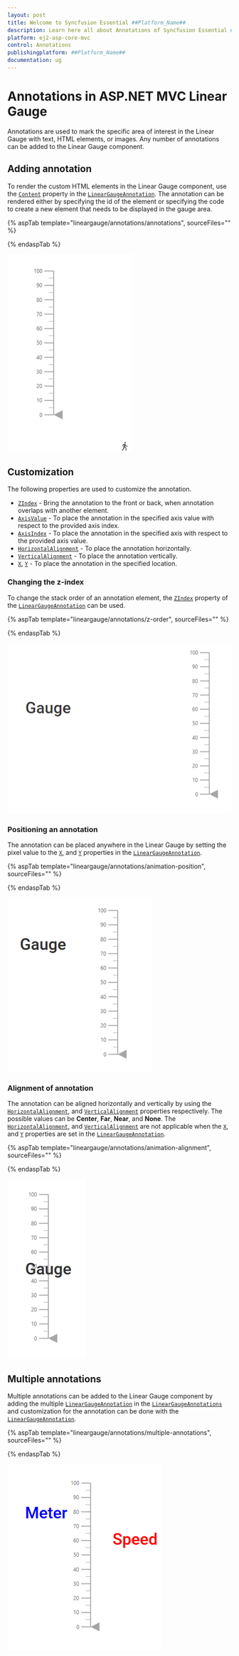 ```yaml
---
layout: post
title: Welcome to Syncfusion Essential ##Platform_Name##
description: Learn here all about Annotations of Syncfusion Essential ##Platform_Name## widgets based on HTML5 and jQuery.
platform: ej2-asp-core-mvc
control: Annotations
publishingplatform: ##Platform_Name##
documentation: ug
---
```



# Annotations in ASP.NET MVC Linear Gauge

<!-- markdownlint-disable MD013 -->

Annotations are used to mark the specific area of interest in the Linear Gauge with text, HTML elements, or images. Any number of annotations can be added to the Linear Gauge component.

## Adding annotation

To render the custom HTML elements in the Linear Gauge component, use the [`Content`](https://help.syncfusion.com/cr/aspnetmvc-js2/Syncfusion.EJ2.LinearGauge.LinearGaugeAnnotation.html#Syncfusion_EJ2_LinearGauge_LinearGaugeAnnotation_Content) property in the [`LinearGaugeAnnotation`](https://help.syncfusion.com/cr/aspnetmvc-js2/Syncfusion.EJ2.LinearGauge.LinearGaugeAnnotation.html). The annotation can be rendered either by specifying the id of the element or specifying the code to create a new element that needs to be displayed in the gauge area.

<!-- markdownlint-disable MD036 -->

{% aspTab template="lineargauge/annotations/annotations", sourceFiles="" %}

{% endaspTab %}

![Linear Gauge with annotation](../images/annotation.png)

## Customization

The following properties are used to customize the annotation.

* [`ZIndex`](https://help.syncfusion.com/cr/aspnetmvc-js2/Syncfusion.EJ2.LinearGauge.LinearGaugeAnnotation.html#Syncfusion_EJ2_LinearGauge_LinearGaugeAnnotation_ZIndex) - Bring the annotation to the front or back, when annotation overlaps with another element.
* [`AxisValue`](https://help.syncfusion.com/cr/aspnetmvc-js2/Syncfusion.EJ2.LinearGauge.LinearGaugeAnnotation.html#Syncfusion_EJ2_LinearGauge_LinearGaugeAnnotation_AxisValue) - To place the annotation in the specified axis value with respect to the provided axis index.
* [`AxisIndex`](https://help.syncfusion.com/cr/aspnetmvc-js2/Syncfusion.EJ2.LinearGauge.LinearGaugeAnnotation.html#Syncfusion_EJ2_LinearGauge_LinearGaugeAnnotation_AxisIndex) - To place the annotation in the specified axis with respect to the provided axis value.
* [`HorizontalAlignment`](https://help.syncfusion.com/cr/aspnetmvc-js2/Syncfusion.EJ2.LinearGauge.LinearGaugeAnnotation.html#Syncfusion_EJ2_LinearGauge_LinearGaugeAnnotation_HorizontalAlignment) - To place the annotation horizontally.
* [`VerticalAlignment`](https://help.syncfusion.com/cr/aspnetmvc-js2/Syncfusion.EJ2.LinearGauge.LinearGaugeAnnotation.html#Syncfusion_EJ2_LinearGauge_LinearGaugeAnnotation_VerticalAlignment) - To place the annotation vertically.
* [`X`](https://help.syncfusion.com/cr/aspnetmvc-js2/Syncfusion.EJ2.LinearGauge.LinearGaugeAnnotation.html#Syncfusion_EJ2_LinearGauge_LinearGaugeAnnotation_X), [`Y`](https://help.syncfusion.com/cr/aspnetmvc-js2/Syncfusion.EJ2.LinearGauge.LinearGaugeAnnotation.html#Syncfusion_EJ2_LinearGauge_LinearGaugeAnnotation_Y) - To place the annotation in the specified location.

### Changing the z-index

To change the stack order of an annotation element, the [`ZIndex`](https://help.syncfusion.com/cr/aspnetmvc-js2/Syncfusion.EJ2.LinearGauge.LinearGaugeAnnotation.html#Syncfusion_EJ2_LinearGauge_LinearGaugeAnnotation_ZIndex) property of the [`LinearGaugeAnnotation`](https://help.syncfusion.com/cr/aspnetmvc-js2/Syncfusion.EJ2.LinearGauge.LinearGaugeAnnotation.html) can be used.

{% aspTab template="lineargauge/annotations/z-order", sourceFiles="" %}

{% endaspTab %}

![Adding z-index to annotation](../images/annotation-zindex.png)

### Positioning an annotation

The annotation can be placed anywhere in the Linear Gauge by setting the pixel value to the [`X`](https://help.syncfusion.com/cr/aspnetmvc-js2/Syncfusion.EJ2.LinearGauge.LinearGaugeAnnotation.html#Syncfusion_EJ2_LinearGauge_LinearGaugeAnnotation_X), and [`Y`](https://help.syncfusion.com/cr/aspnetmvc-js2/Syncfusion.EJ2.LinearGauge.LinearGaugeAnnotation.html#Syncfusion_EJ2_LinearGauge_LinearGaugeAnnotation_Y) properties in the [`LinearGaugeAnnotation`](https://help.syncfusion.com/cr/aspnetmvc-js2/Syncfusion.EJ2.LinearGauge.LinearGaugeAnnotation.html).

{% aspTab template="lineargauge/annotations/animation-position", sourceFiles="" %}

{% endaspTab %}

![Adding position to annotation](../images/annotation-position.png)

<!-- markdownlint-disable MD036 -->

### Alignment of annotation

The annotation can be aligned horizontally and vertically by using the [`HorizontalAlignment`](https://help.syncfusion.com/cr/aspnetmvc-js2/Syncfusion.EJ2.LinearGauge.LinearGaugeAnnotation.html#Syncfusion_EJ2_LinearGauge_LinearGaugeAnnotation_HorizontalAlignment), and [`VerticalAlignment`](https://help.syncfusion.com/cr/aspnetmvc-js2/Syncfusion.EJ2.LinearGauge.LinearGaugeAnnotation.html#Syncfusion_EJ2_LinearGauge_LinearGaugeAnnotation_VerticalAlignment) properties respectively. The possible values can be **Center**, **Far**, **Near**, and **None**. The [`HorizontalAlignment`](https://help.syncfusion.com/cr/aspnetmvc-js2/Syncfusion.EJ2.LinearGauge.LinearGaugeAnnotation.html#Syncfusion_EJ2_LinearGauge_LinearGaugeAnnotation_HorizontalAlignment), and [`VerticalAlignment`](https://help.syncfusion.com/cr/aspnetmvc-js2/Syncfusion.EJ2.LinearGauge.LinearGaugeAnnotation.html#Syncfusion_EJ2_LinearGauge_LinearGaugeAnnotation_VerticalAlignment) are not applicable when the [`X`](https://help.syncfusion.com/cr/aspnetmvc-js2/Syncfusion.EJ2.LinearGauge.LinearGaugeAnnotation.html#Syncfusion_EJ2_LinearGauge_LinearGaugeAnnotation_X), and [`Y`](https://help.syncfusion.com/cr/aspnetmvc-js2/Syncfusion.EJ2.LinearGauge.LinearGaugeAnnotation.html#Syncfusion_EJ2_LinearGauge_LinearGaugeAnnotation_Y) properties are set in the [`LinearGaugeAnnotation`](https://help.syncfusion.com/cr/aspnetmvc-js2/Syncfusion.EJ2.LinearGauge.LinearGaugeAnnotation.html).

{% aspTab template="lineargauge/annotations/animation-alignment", sourceFiles="" %}

{% endaspTab %}

![Alignment of annotation](../images/annotation-alignment.png)

## Multiple annotations

Multiple annotations can be added to the Linear Gauge component by adding the multiple [`LinearGaugeAnnotation`](https://help.syncfusion.com/cr/aspnetmvc-js2/Syncfusion.EJ2.LinearGauge.LinearGaugeAnnotation.html) in the [`LinearGaugeAnnotations`](https://help.syncfusion.com/cr/aspnetmvc-js2/Syncfusion.EJ2.LinearGauge.LinearGaugeAnnotations.html) and customization for the annotation can be done with the [`LinearGaugeAnnotation`](https://help.syncfusion.com/cr/aspnetmvc-js2/Syncfusion.EJ2.LinearGauge.LinearGaugeAnnotation.html).

{% aspTab template="lineargauge/annotations/multiple-annotations", sourceFiles="" %}

{% endaspTab %}

![Adding multiple annotations](../images/multiple-annotation.png)